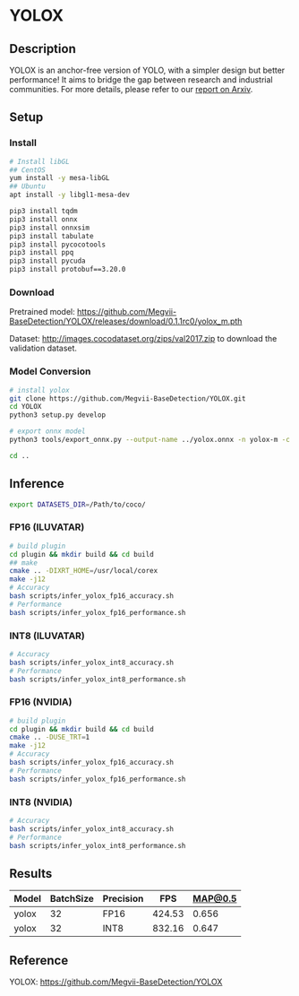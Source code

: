 # YOLOX

## Description

YOLOX is an anchor-free version of YOLO, with a simpler design but better performance! It aims to bridge the gap between research and industrial communities.
For more details, please refer to our [report on Arxiv](https://arxiv.org/abs/2107.08430).

## Setup

### Install

```bash
# Install libGL
## CentOS
yum install -y mesa-libGL
## Ubuntu
apt install -y libgl1-mesa-dev

pip3 install tqdm
pip3 install onnx
pip3 install onnxsim
pip3 install tabulate
pip3 install pycocotools
pip3 install ppq
pip3 install pycuda
pip3 install protobuf==3.20.0
```

### Download

Pretrained model: <https://github.com/Megvii-BaseDetection/YOLOX/releases/download/0.1.1rc0/yolox_m.pth>

Dataset: <http://images.cocodataset.org/zips/val2017.zip> to download the validation dataset.

### Model Conversion

```bash
# install yolox
git clone https://github.com/Megvii-BaseDetection/YOLOX.git
cd YOLOX
python3 setup.py develop

# export onnx model
python3 tools/export_onnx.py --output-name ../yolox.onnx -n yolox-m -c yolox_m.pth --batch-size 32

cd ..
```

## Inference

```bash
export DATASETS_DIR=/Path/to/coco/
```

### FP16 (ILUVATAR)

```bash
# build plugin
cd plugin && mkdir build && cd build
## make
cmake .. -DIXRT_HOME=/usr/local/corex
make -j12
# Accuracy
bash scripts/infer_yolox_fp16_accuracy.sh
# Performance
bash scripts/infer_yolox_fp16_performance.sh
```

### INT8 (ILUVATAR)

```bash
# Accuracy
bash scripts/infer_yolox_int8_accuracy.sh
# Performance
bash scripts/infer_yolox_int8_performance.sh
```

### FP16 (NVIDIA)

```bash
# build plugin
cd plugin && mkdir build && cd build
cmake .. -DUSE_TRT=1
make -j12
# Accuracy
bash scripts/infer_yolox_fp16_accuracy.sh
# Performance
bash scripts/infer_yolox_fp16_performance.sh
```

### INT8 (NVIDIA)

```bash
# Accuracy
bash scripts/infer_yolox_int8_accuracy.sh
# Performance
bash scripts/infer_yolox_int8_performance.sh
```

## Results

Model   |BatchSize  |Precision |FPS       |MAP@0.5   |
--------|-----------|----------|----------|----------|
yolox   |    32     |   FP16   | 424.53  |  0.656   |
yolox   |    32     |   INT8   | 832.16  |  0.647   |

## Reference

YOLOX: <https://github.com/Megvii-BaseDetection/YOLOX>
